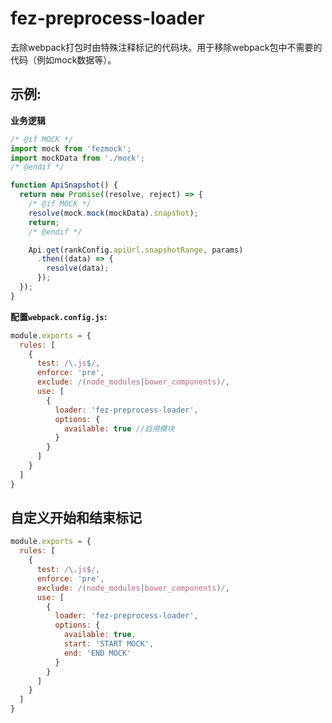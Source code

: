# fez-preprocess-loader

去除webpack打包时由特殊注释标记的代码块。用于移除webpack包中不需要的代码（例如mock数据等）。

## 示例:

**业务逻辑**

```javascript
/* @if MOCK */
import mock from 'fezmock';
import mockData from './mock';
/* @endif */

function ApiSnapshot() {
  return new Promise((resolve, reject) => {
    /* @if MOCK */
    resolve(mock.mock(mockData).snapshot);
    return;
    /* @endif */

    Api.get(rankConfig.apiUrl.snapshotRange, params)
      .then((data) => {
        resolve(data);
      });
  });
}

```

**配置`webpack.config.js`:**

```javascript
module.exports = {
  rules: [
    {
      test: /\.js$/,
      enforce: 'pre',
      exclude: /(node_modules|bower_components)/,
      use: [
        {
          loader: 'fez-preprocess-loader',
          options: {
            available: true //启用模块
          }
        }
      ]
    }
  ]
}
```

## 自定义开始和结束标记

```javascript
module.exports = {
  rules: [
    {
      test: /\.js$/,
      enforce: 'pre',
      exclude: /(node_modules|bower_components)/,
      use: [
        {
          loader: 'fez-preprocess-loader',
          options: {
            available: true,
            start: 'START MOCK',
            end: 'END MOCK'
          }
        }
      ]
    }
  ]
}
```

